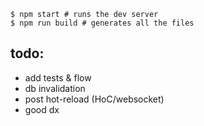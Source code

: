 ```
$ npm start # runs the dev server
$ npm run build # generates all the files
```

## todo:

- add tests & flow
- db invalidation
- post hot-reload (HoC/websocket)
- good dx

